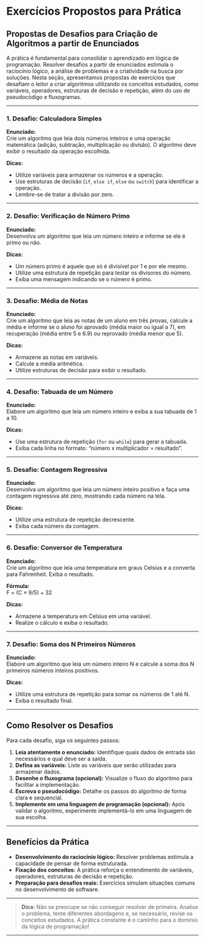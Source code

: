 
# Exercícios Propostos para Prática

## Propostas de Desafios para Criação de Algoritmos a partir de Enunciados

A prática é fundamental para consolidar o aprendizado em lógica de programação. Resolver desafios a partir de enunciados estimula o raciocínio lógico, a análise de problemas e a criatividade na busca por soluções. Nesta seção, apresentamos propostas de exercícios que desafiam o leitor a criar algoritmos utilizando os conceitos estudados, como variáveis, operadores, estruturas de decisão e repetição, além do uso de pseudocódigo e fluxogramas.

---

### 1. Desafio: Calculadora Simples

**Enunciado:**  
Crie um algoritmo que leia dois números inteiros e uma operação matemática (adição, subtração, multiplicação ou divisão). O algoritmo deve exibir o resultado da operação escolhida.

**Dicas:**
- Utilize variáveis para armazenar os números e a operação.
- Use estruturas de decisão (`if`, `else if`, `else` ou `switch`) para identificar a operação.
- Lembre-se de tratar a divisão por zero.

---

### 2. Desafio: Verificação de Número Primo

**Enunciado:**  
Desenvolva um algoritmo que leia um número inteiro e informe se ele é primo ou não.

**Dicas:**
- Um número primo é aquele que só é divisível por 1 e por ele mesmo.
- Utilize uma estrutura de repetição para testar os divisores do número.
- Exiba uma mensagem indicando se o número é primo.

---

### 3. Desafio: Média de Notas

**Enunciado:**  
Crie um algoritmo que leia as notas de um aluno em três provas, calcule a média e informe se o aluno foi aprovado (média maior ou igual a 7), em recuperação (média entre 5 e 6.9) ou reprovado (média menor que 5).

**Dicas:**
- Armazene as notas em variáveis.
- Calcule a média aritmética.
- Utilize estruturas de decisão para exibir o resultado.

---

### 4. Desafio: Tabuada de um Número

**Enunciado:**  
Elabore um algoritmo que leia um número inteiro e exiba a sua tabuada de 1 a 10.

**Dicas:**
- Use uma estrutura de repetição (`for` ou `while`) para gerar a tabuada.
- Exiba cada linha no formato: “número x multiplicador = resultado”.

---

### 5. Desafio: Contagem Regressiva

**Enunciado:**  
Desenvolva um algoritmo que leia um número inteiro positivo e faça uma contagem regressiva até zero, mostrando cada número na tela.

**Dicas:**
- Utilize uma estrutura de repetição decrescente.
- Exiba cada número da contagem.

---

### 6. Desafio: Conversor de Temperatura

**Enunciado:**  
Crie um algoritmo que leia uma temperatura em graus Celsius e a converta para Fahrenheit. Exiba o resultado.

**Fórmula:**  
F = (C × 9/5) + 32

**Dicas:**
- Armazene a temperatura em Celsius em uma variável.
- Realize o cálculo e exiba o resultado.

---

### 7. Desafio: Soma dos N Primeiros Números

**Enunciado:**  
Elabore um algoritmo que leia um número inteiro N e calcule a soma dos N primeiros números inteiros positivos.

**Dicas:**
- Utilize uma estrutura de repetição para somar os números de 1 até N.
- Exiba o resultado final.

---

## Como Resolver os Desafios

Para cada desafio, siga os seguintes passos:

1. **Leia atentamente o enunciado:** Identifique quais dados de entrada são necessários e qual deve ser a saída.
2. **Defina as variáveis:** Liste as variáveis que serão utilizadas para armazenar dados.
3. **Desenhe o fluxograma (opcional):** Visualize o fluxo do algoritmo para facilitar a implementação.
4. **Escreva o pseudocódigo:** Detalhe os passos do algoritmo de forma clara e sequencial.
5. **Implemente em uma linguagem de programação (opcional):** Após validar o algoritmo, experimente implementá-lo em uma linguagem de sua escolha.

---

## Benefícios da Prática

- **Desenvolvimento do raciocínio lógico:** Resolver problemas estimula a capacidade de pensar de forma estruturada.
- **Fixação dos conceitos:** A prática reforça o entendimento de variáveis, operadores, estruturas de decisão e repetição.
- **Preparação para desafios reais:** Exercícios simulam situações comuns no desenvolvimento de software.

---

> **Dica:** Não se preocupe se não conseguir resolver de primeira. Analise o problema, tente diferentes abordagens e, se necessário, revise os conceitos estudados. A prática constante é o caminho para o domínio da lógica de programação!

---
```
